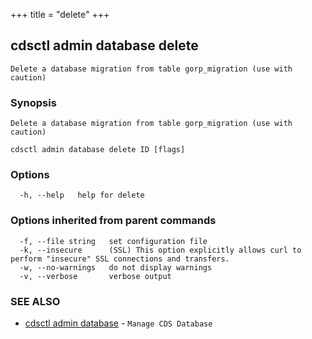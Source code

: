 +++
title = "delete"
+++
## cdsctl admin database delete

`Delete a database migration from table gorp_migration (use with caution)`

### Synopsis

`Delete a database migration from table gorp_migration (use with caution)`

```
cdsctl admin database delete ID [flags]
```

### Options

```
  -h, --help   help for delete
```

### Options inherited from parent commands

```
  -f, --file string   set configuration file
  -k, --insecure      (SSL) This option explicitly allows curl to perform "insecure" SSL connections and transfers.
  -w, --no-warnings   do not display warnings
  -v, --verbose       verbose output
```

### SEE ALSO

* [cdsctl admin database](/manual/components/cdsctl/admin/database/)	 - `Manage CDS Database`

